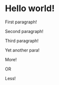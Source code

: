 # Hello world!

First paragraph!

Second paragraph!

Third paragraph!

Yet another para!

More!

OR

Less!